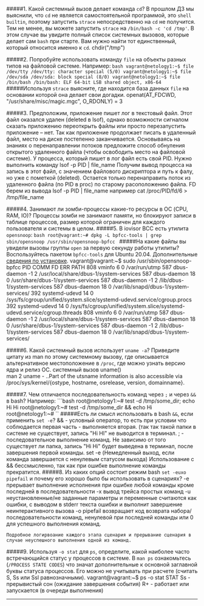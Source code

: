 #####1. Какой системный вызов делает команда `cd`? В прошлом ДЗ мы выяснили, что `cd` не является самостоятельной  программой, это `shell builtin`, поэтому запустить `strace` непосредственно на `cd` не получится. Тем не менее, вы можете запустить `strace` на `/bin/bash -c 'cd /tmp'`. В этом случае вы увидите полный список системных вызовов, которые делает сам `bash` при старте. Вам нужно найти тот единственный, который относится именно к `cd`.
    chdir("/tmp")

#####2. Попробуйте использовать команду `file` на объекты разных типов на файловой системе. Например:
    ```bash
    vagrant@netology1:~$ file /dev/tty
    /dev/tty: character special (5/0)
    vagrant@netology1:~$ file /dev/sda
    /dev/sda: block special (8/0)
    vagrant@netology1:~$ file /bin/bash
    /bin/bash: ELF 64-bit LSB shared object, x86-64
    ```
#####Используя `strace` выясните, где находится база данных `file` на основании которой она делает свои догадки.
    openat(AT_FDCWD, "/usr/share/misc/magic.mgc", O_RDONLY) = 3
    
#####3. Предположим, приложение пишет лог в текстовый файл. Этот файл оказался удален (deleted в lsof), однако возможности сигналом сказать приложению переоткрыть файлы или просто перезапустить приложение – нет. Так как приложение продолжает писать в удаленный файл, место на диске постепенно заканчивается. Основываясь на знаниях о перенаправлении потоков предложите способ обнуления открытого удаленного файла (чтобы освободить место на файловой системе).
    У процесса, который пишет в лог файл есть свой PID. Нужно выполнить команду lsof -p PID | file_name 
    Получим вывод процесса на запись в этот файл, с значением файлового дискриптора и путь к фалу, но уже с пометкой (deleted).
    Остается только перенаправить поток из удаленного файла (по PID в proc) по старому расоположению файла. FD берем из вывода lsof -p PID | file_name 
    например cat /proc/PID/fd/6 > /tmp/file_name
    
#####4. Занимают ли зомби-процессы какие-то ресурсы в ОС (CPU, RAM, IO)?
    Процессы зомби не занимают памяти, но блокируют записи в таблице процессов, размер которой ограничен для каждого пользователя и системы в целом.
#####5. В iovisor BCC есть утилита `opensnoop`:
    ```bash
    root@vagrant:~# dpkg -L bpfcc-tools | grep sbin/opensnoop
    /usr/sbin/opensnoop-bpfcc
    ```
#####На какие файлы вы увидели вызовы группы `open` за первую секунду работы утилиты? Воспользуйтесь пакетом `bpfcc-tools` для Ubuntu 20.04. Дополнительные [сведения по установке](https://github.com/iovisor/bcc/blob/master/INSTALL.md).
    vagrant@vagrant:~$ sudo /usr/sbin/opensnoop-bpfcc
    PID    COMM               FD ERR PATH
    808    vminfo              6   0 /var/run/utmp
    587    dbus-daemon        -1   2 /usr/local/share/dbus-1/system-services
    587    dbus-daemon        18   0 /usr/share/dbus-1/system-services
    587    dbus-daemon        -1   2 /lib/dbus-1/system-services
    587    dbus-daemon        18   0 /var/lib/snapd/dbus-1/system-services/
    392    systemd-udevd      14   0 /sys/fs/cgroup/unified/system.slice/systemd-udevd.service/cgroup.procs
    392    systemd-udevd      14   0 /sys/fs/cgroup/unified/system.slice/systemd-udevd.service/cgroup.threads
    808    vminfo              6   0 /var/run/utmp
    587    dbus-daemon        -1   2 /usr/local/share/dbus-1/system-services
    587    dbus-daemon        18   0 /usr/share/dbus-1/system-services
    587    dbus-daemon        -1   2 /lib/dbus-1/system-services
    587    dbus-daemon        18   0 /var/lib/snapd/dbus-1/system-services/
    
#####6. Какой системный вызов использует `uname -a`? Приведите цитату из man по этому системному вызову, где описывается альтернативное местоположение в `/proc`, где можно узнать версию ядра и релиз ОС.
    системный вызов uname()    
    man 2 uname - ..Part of the utsname information is also accessible via /proc/sys/kernel/{ostype, hostname, osrelease, version,
       domainname}.
    
#####7. Чем отличается последовательность команд через `;` и через `&&` в bash? Например:
    ```bash
    root@netology1:~# test -d /tmp/some_dir; echo Hi
    Hi
    root@netology1:~# test -d /tmp/some_dir && echo Hi
    root@netology1:~#
    ``
#####Есть ли смысл использовать в bash `&&`, если применить `set -e`?
    && - условный оператор, то есть при условии что соблюдается первая часть - выполняется вторая. (так так такой папки в системе не существует, запись "Hi HI" не выводится в терминал.
    ; - последовательное выполнение команд. Не зависимо от того существует ли папка, запись "Hi Hi" будет выведена в терминал, после завершения первой команды.
    set -e (Немедленный выход, если команда завершается с ненулевым статусом выхода) Использование с && бессмысленно, так как при ошибке выполнение команды прекратится.
#####8. Из каких опций состоит режим bash `set -euxo pipefail` и почему его хорошо было бы использовать в сценариях?
    -e прерывает выполнение исполнения при ошибке любой команды кроме последней в последовательности 
    -x вывод трейса простых команд 
    -u неустановленные/не заданные параметры и переменные считаются как ошибки, с выводом в stderr текста ошибки и выполнит завершение неинтерактивного вызова
    -o pipefail возвращает код возврата набора/последовательности команд, ненулевой при последней команды или 0 для успешного выполнения команд.

    Подробное логирвоание каждого этапа сценария и прерывание сценария в случае неуспешного выполнения одной из команд.

#####9. Используя `-o stat` для `ps`, определите, какой наиболее часто встречающийся статус у процессов в системе. В `man ps` ознакомьтесь (`/PROCESS STATE CODES`) что значат дополнительные к основной заглавной буквы статуса процессов. Его можно не учитывать при расчете (считать S, Ss или Ssl равнозначными).
    vagrant@vagrant:~$ ps -o stat
    STAT
    Ss - прерывистый сон (ожидание завершения события)
    R+ - работает или запускается (в очереди выполнения)
 
    
 
 ---

